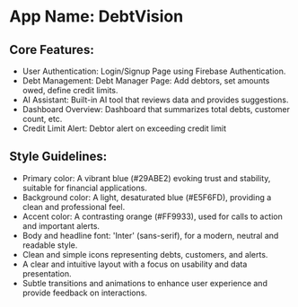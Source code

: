 # **App Name**: DebtVision

## Core Features:

- User Authentication: Login/Signup Page using Firebase Authentication.
- Debt Management: Debt Manager Page: Add debtors, set amounts owed, define credit limits.
- AI Assistant: Built-in AI tool that reviews data and provides suggestions.
- Dashboard Overview: Dashboard that summarizes total debts, customer count, etc.
- Credit Limit Alert: Debtor alert on exceeding credit limit

## Style Guidelines:

- Primary color: A vibrant blue (#29ABE2) evoking trust and stability, suitable for financial applications.
- Background color: A light, desaturated blue (#E5F6FD), providing a clean and professional feel.
- Accent color: A contrasting orange (#FF9933), used for calls to action and important alerts.
- Body and headline font: 'Inter' (sans-serif), for a modern, neutral and readable style.
- Clean and simple icons representing debts, customers, and alerts.
- A clear and intuitive layout with a focus on usability and data presentation.
- Subtle transitions and animations to enhance user experience and provide feedback on interactions.